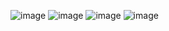![image](https://github.com/user-attachments/assets/317b2743-764f-4c83-8889-b21b96ee11e0)
![image](https://github.com/user-attachments/assets/982c313f-0a96-49f1-9522-ae761c5dc188)
![image](https://github.com/user-attachments/assets/225447b3-8527-4a48-8f84-6fdcd78cd2e5)
![image](https://github.com/user-attachments/assets/66130418-eb2b-47ed-a4ea-f5ea9289ce21)
